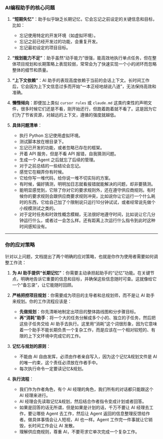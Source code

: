 ### AI编程助手的核心问题

1.  **“短期失忆”**：助手似乎缺乏长期记忆，它会忘记之前设定的关键信息和目标，比如：
    * 忘记使用特定的开发环境（如虚拟环境）。
    * 忘记之前已经开发过的功能，会重复开发。
    * 忘记最初设定的项目目标。

2.  **“规划能力不足”**：助手虽然“动手能力”很强，能高效地执行单点任务，但在整体项目规划和长期策略上表现较弱，常常会为了快速实现一个小的闭环而忽略整体的细节和质量。

3.  **“上下文依赖”**：AI 助手的表现高度依赖于当前的会话上下文。长时间工作后，它会因为上下文信息过多而开始“一本正经地胡说八道”，无法保持高效和准确。

4.  **懒惰倾向**：即便加上类似 `cursor rules` 或 `claude.md` 这类约束性的声明文件，很多时候它们还是不看，刚开始还行，但跑着跑着就不看了。这是因为它们为了节省资源，对越远的上下文，遵循的强度就越低。

5.  **具体问题清单**：
    * 执行 Python 忘记使用虚拟环境。
    * 测试脚本放在根目录下。
    * 忘记已开发的功能，或者忽略已存在的框架。
    * 开着 API 服务，但是不看 API 报错，自我猜测问题。
    * 生成一个 Agent 之后就忘了后续的管理。
    * 对于之前总结的一些结论会忘记。
    * 感觉它在糊弄你有时候。
    * 它给你写一堆代码，给你说一堆不切实际的方案。
    * 有时候，偏好猜测，明明加日志就看报错就能解决的问题，却非要猜测。
    * 能明显感觉到，它除了你对它的要求规则外，还在遵守供应商规则。有时候你的要求规则会跟供应商要求规则冲突，比如说你让它运行一个什么耗时的东西，它给自己加了个限制说只运行10分钟试试，或者经常说先做个小规模测试之类的。
    * 对于定时任务和时效性概念模糊，无法很好地遵守时间，比如说让它几分钟运行什么，或者过一会怎么样。还有距离上次运行什么指令到此时这种时间感知没有。

---

### 你的应对策略

针对以上问题，文档提出了两个明确的应对策略，也就是你作为使用者需要如何调整工作流：

1.  **为 AI 助手提供“长期记忆”**：你需要主动承担起助手的“记忆”功能。在关键节点，明确地告诉它重要的信息和目标，并确保这些信息随时可查。这就像给它一个“备忘录”，让它能随时回顾。

2.  **严格把控项目规划**：你需要成为项目的主导者和总规划师，而不是让 AI 助手来规划。你的工作流程应该是：
    * **先做规划**：你先清晰地制定出项目的整体路线图和分步骤目标。
    * **再“消耗”助手**：将一个大的任务分解成多个小的、独立的子任务，然后把这些子任务交给 AI 助手去执行。这里用“消耗”这个词很形象，因为它意味着一个助手不能长期负责一个复杂工作，而是应该在一个相对较短的、有限的上下文环境中完成它的工作。

3.  **记忆与规划的原则**：
    * 不能由 AI 自由发挥，必须由作者亲自写入，因为这个记忆&规划文件是 AI 的唯一约束，这个责任必须放在作者手中。
    * 每次执行命令一定要读记忆&规划。

4.  **执行流程**：
    * 我们作为作者角色，有个 AI 经理的角色，我们所有的对话都只能跟这个 AI 经理来进行。
    * AI 经理会先读取记忆&规划，然后结合作者指令变成计划或者回答。
    * 如果是回答的话无所谓，但是如果是计划的话，千万不要让 AI 经理去工作，要让哪些 Agent 去工作，然后让 Agent 返回的信息整理反馈给作者。做具体事情会让人短视，AI 也一样。Agent 工作完一件事就让它销毁，长时间工作会让 AI 发散。
    * 理解供应商规则，尊重 AI，不要苛求它单次完成一个复杂工作。

